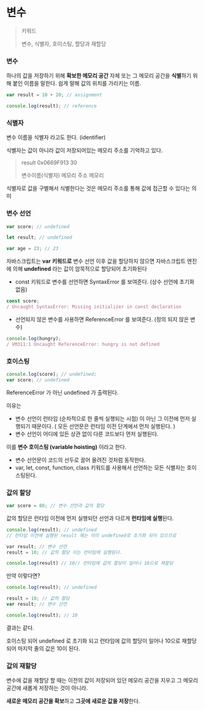 # 변수

> 키워드
>
> 변수, 식별자, 호이스팅, 할당과 재할당

### 변수

하나의 값을 저장하기 위해 **확보한 메모리 공간** 자체 또는 그 메모리 공간을 **식별**하기 위해 붙인 이름을 말한다. 쉽게 말해 값의 위치를 가리키는 이름.

```javascript
var result = 10 + 20; // assignment​

console.log(result); // reference
```

### 식별자

변수 이름을 식별자 라고도 한다. (identifier)

식별자는 값이 아니라 값이 저장되어있는 메모리 주소를 기억하고 있다.

> result                 0x0669F913     30&#x20;
>
> 변수이름(식별자)     메모리 주소      메모리

식별자로 값을 구별해서 식별한다는 것은 메모리 주소를 통해 값에 접근할 수 있다는 의미

### 변수 선언

```javascript
var score; // undefined​

let result; // undefined​

var age = 23; // 23
```

자바스크립트는 **var 키워드로** 변수 선언 이후 값을 할당하지 않으면 자바스크립트 엔진에 의해 **undefined** 라는 값이 암묵적으로 할당되어 초기화된다

* const 키워드로 변수를 선언하면 SyntaxError 를 보여준다. (상수 선언에 초기화 없음)

```javascript
const score;
/ Uncaught SyntaxError: Missing initializer in const declaration
```

* 선언되지 않은 변수를 사용하면 ReferenceError 를 보여준다. (정의 되지 않은 변수)

```javascript
console.log(hungry);
/ VM311:1 Uncaught ReferenceError: hungry is not defined
```

### 호이스팅

```javascript
console.log(score); // undefined;
var score; // undefined 
```

ReferenceError 가 아닌 undefined 가 출력된다.

이유는

* 변수 선언이 런타임 (순차적으로 한 줄씩 실행되는 시점) 이 아닌 그 이전에 먼저 실행되기 때문이다. ( 모든 선언문은 런타임 이전 단계에서 먼저 실행된다. )
* 변수 선언이 어디에 있든 상관 없이 다른 코드보다 먼저 실행된다.

이를 **변수 호이스팅 (variable hoisting)** 이라고 한다.

* 변수 선언문이 코드의 선두로 끌어 올려진 것처럼 동작한다.
* var, let, const, function, class 키워드를 사용해서 선언하는 모든 식별자는 호이스팅된다.

### 값의 할당

```javascript
var score = 80; // 변수 선언과 값의 할당
```

값의 할당은 런타임 이전에 먼저 실행되던 선언과 다르게 **런타임에 실행**된다.

```javascript
console.log(result); // undefined 
// 런타임 이전에 실행된 result 에는 이미 undefined로 초기화 되어 있으므로

​var result; // 변수 선언
result = 10; // 값의 할당 이는 런타임에 실행된다.​

console.log(result) // 10// 런타임에 값의 할당이 일어나 10으로 재할당
```

만약 이렇다면?

```javascript
console.log(result); // undefined

​result = 10; // 값의 할당
var result; // 변수 선언​

console.log(result); // 10
```

결과는 같다.

호이스팅 되어 undefined 로 초기화 되고 런타임에 값의 할당이 일어나 10으로 재할당 되어 마지막 줄의 값은 10이 된다.

### 값의 재할당

변수에 값을 재할당 할 때는 이전의 값이 저장되어 있던 메모리 공간을 지우고 그 메모리 공간에 새롭게 저장하는 것이 아니라.

**새로운 메모리 공간을 확보**하고 **그곳에 새로운 값을 저장**한다.
